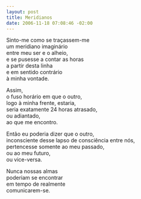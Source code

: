 ```yaml
--- 
layout: post
title: Meridianos
date: 2006-11-18 07:08:46 -02:00
---
```


Sinto-me como se traçassem-me  
um meridiano imaginário  
entre meu ser e o alheio,  
e se pusesse a contar as horas  
a partir desta linha  
e em sentido contrário  
à minha vontade.  
  
Assim,  
o fuso horário em que o outro,  
logo à minha frente, estaria,  
seria exatamente 24 horas atrasado,  
ou adiantado,  
ao que me encontro.  
  
Então eu poderia dizer que o outro,  
inconsciente desse lapso de consciência entre nós,  
pertencesse somente ao meu passado,  
ou ao meu futuro,  
ou vice-versa.  
  
Nunca nossas almas  
poderiam se encontrar  
em tempo de realmente  
comunicarem-se.  
